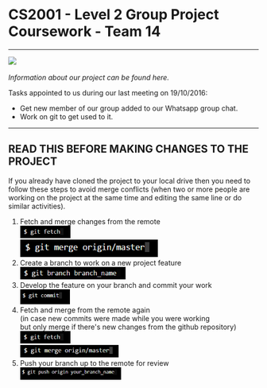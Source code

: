 # CS2001 - Level 2 Group Project Coursework - Team 14
------------------------------------------------------

<img src="https://upload.wikimedia.org/wikipedia/en/b/b6/Brunel_University_Logo.png" height="120">

_Information about our project can be found here._

Tasks appointed to us during our last meeting on 19/10/2016:
- Get new member of our group added to our Whatsapp group chat.  
- Work on git to get used to it.

------------------------------------
READ THIS BEFORE MAKING CHANGES TO THE PROJECT
------------------------------------

If you already have cloned the project to your local drive then you need to follow these steps
to avoid merge conflicts (when two or more people are working on the project at the same time
and editing the same line or do similar activities). 

1. Fetch and merge changes from the remote <br>
   <img src="README-img/git-fetch.PNG" height="25" title="retrieve the project from github"><br>
   <img src="README-img/git-merge.PNG">	
2. Create a branch to work on a new project feature<br>
   <img src="README-img/branch.PNG" height="25" title="Create a new branch"><br>
3. Develop the feature on your branch and commit your work<br>
   <img src="README-img/git-commit.PNG" height="30">
4. Fetch and merge from the remote again <br>
(in case new commits were made while you were working <br>
but only merge if there's new changes from the github repository) <br>
   <img src="README-img/git-fetch.PNG" height="25"><br>
   <img src="README-img/git-merge.PNG" height="25"><br>
5. Push your branch up to the remote for review <br>
   <img src="README-img/git-push.PNG" height="25" title="push changes to the main repository"><br>
